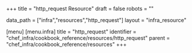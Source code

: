 +++
title = "http_request Resource"
draft = false
robots = ""

data_path = ["infra","resources","http_request"]
layout = "infra_resource"


[menu]
  [menu.infra]
    title = "http_request"
    identifier = "chef_infra/cookbook_reference/resources/http_request"
    parent = "chef_infra/cookbook_reference/resources"
+++

<!-- The contents of this page are automatically generated from the http_request.yaml file in the data directory. -->
<!-- To suggest a change, edit the https://github.com/chef/chef/blob/master/lib/chef/resource/http_request.rb file
      and submit a pull request to the https://github.com/chef/chef repository. -->
